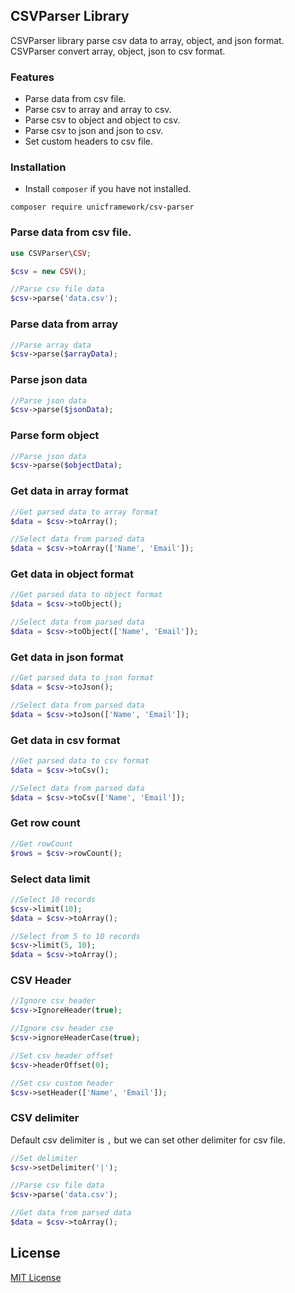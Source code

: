 ## CSVParser Library

  CSVParser library parse csv data to array, object, and json format. CSVParser convert array, object, json to csv format.


### Features

- Parse data from csv file.
- Parse csv to array and array to csv.
- Parse csv to object and object to csv.
- Parse csv to json and json to csv.
- Set custom headers to csv file.


### Installation

  - Install `composer` if you have not installed.

```shell
composer require unicframework/csv-parser
```

### Parse data from csv file.

```php
use CSVParser\CSV;

$csv = new CSV();

//Parse csv file data
$csv->parse('data.csv');
```

### Parse data from array

```php
//Parse array data
$csv->parse($arrayData);
```

### Parse json data

```php
//Parse json data
$csv->parse($jsonData);
```

### Parse form object

```php
//Parse json data
$csv->parse($objectData);
```


### Get data in array format

```php
//Get parsed data to array format
$data = $csv->toArray();

//Select data from parsed data
$data = $csv->toArray(['Name', 'Email']);
```

### Get data in object format

```php
//Get parsed data to object format
$data = $csv->toObject();

//Select data from parsed data
$data = $csv->toObject(['Name', 'Email']);
```

### Get data in json format

```php
//Get parsed data to json format
$data = $csv->toJson();

//Select data from parsed data
$data = $csv->toJson(['Name', 'Email']);
```

### Get data in csv format

```php
//Get parsed data to csv format
$data = $csv->toCsv();

//Select data from parsed data
$data = $csv->toCsv(['Name', 'Email']);
```

### Get row count

```php
//Get rowCount
$rows = $csv->rowCount();
```

### Select data limit

```php
//Select 10 records
$csv->limit(10);
$data = $csv->toArray();

//Select from 5 to 10 records
$csv->limit(5, 10);
$data = $csv->toArray();
```


### CSV Header

```php
//Ignore csv header
$csv->IgnoreHeader(true);

//Ignore csv header cse
$csv->ignoreHeaderCase(true);

//Set csv header offset
$csv->headerOffset(0);

//Set csv custom header
$csv->setHeader(['Name', 'Email']);
```


### CSV delimiter

  Default csv delimiter is `,` but we can set other delimiter for csv file.

```php
//Set delimiter
$csv->setDelimiter('|');

//Parse csv file data
$csv->parse('data.csv');

//Get data from parsed data
$data = $csv->toArray();
```

## License

  [MIT License](https://github.com/unicframework/csv-parser/blob/main/LICENSE)
